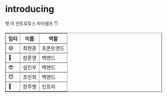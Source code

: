 # introducing
렛 미 인트로듀스 마이셀프 🖐️

<table border="1">
	<tr>
		<th>임티</th>
		<th>이름</th>
    <th>역할</th>
	</tr>
	<tr>
		<td>😄</td>
		<td>최현준</td>
    <td>프론트엔드</td>
	</tr>
	<tr>
		<td>🤑</td>
		<td>장준영</td>
    <td>백엔드</td>
	</tr>
	<tr>
		<td>😎</td>
		<td>설진우</td>
    <td>백엔드</td>
	</tr>
  <tr>
		<td>😈</td>
		<td>조인희</td>
    <td>백엔드</td>
	</tr>
  <tr>
		<td>🤯</td>
		<td>장주명</td>
    <td>인프라</td>
	</tr>
</table>

